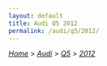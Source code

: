 ```yaml
---
layout: default
title: Audi Q5 2012
permalink: /audi/q5/2012/
---
```

[*Home*](/) > [*Audi*](/audi/) > [*Q5*](/audi/q5/) > [*2012*](/audi/q5/2012/)

